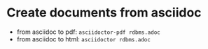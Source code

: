 # Create documents from asciidoc

- from asciidoc to pdf: `asciidoctor-pdf rdbms.adoc`
- from asciidoc to html: `asciidoctor rdbms.adoc`